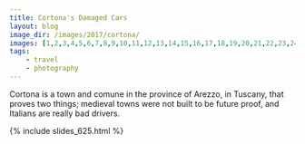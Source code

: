 ```yaml
---
title: Cortona's Damaged Cars
layout: blog
image_dir: /images/2017/cortona/
images: [1,2,3,4,5,6,7,8,9,10,11,12,13,14,15,16,17,18,19,20,21,22,23,24,25,26,27,28,29,30,31,32]
tags:
    - travel
    - photography
---
```


Cortona is a town and comune in the province of Arezzo, in Tuscany, that proves two things; medieval towns were not built to be future proof, and Italians are really bad drivers.

{% include slides_625.html %}
